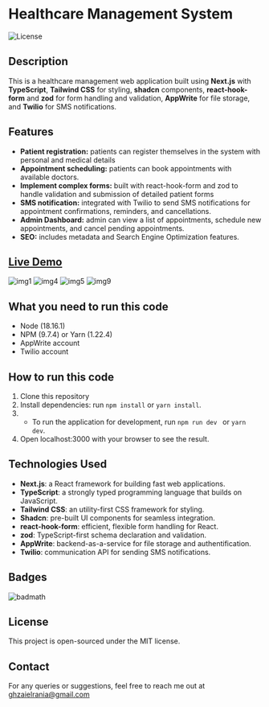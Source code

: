 
# Healthcare Management System

![License](https://img.shields.io/badge/license-MIT-green)

## Description
This is a healthcare management web application built using **Next.js** with **TypeScript**, **Tailwind CSS** for styling, **shadcn** components, **react-hook-form** and **zod** for form handling and validation, **AppWrite** for file storage, and **Twilio** for SMS notifications.

## Features

- **Patient registration:** patients can register themselves in the system with personal and medical details
- **Appointment scheduling:** patients can book appointments with available doctors.
- **Implement complex forms:** built with react-hook-form and zod to handle validation and submission of detailed patient forms
- **SMS notification:** integrated with Twilio to send SMS notifications for appointment confirmations, reminders, and cancellations.
- **Admin Dashboard:** admin can view a list of appointments, schedule new appointments, and cancel pending appointments.
- **SEO:** includes metadata and Search Engine Optimization features.

## [Live Demo](https://healthcare-app-lac.vercel.app)
![img1](https://github.com/user-attachments/assets/e85c9f53-156a-4dc1-b717-9a0fe68aca34) ![img4](https://github.com/user-attachments/assets/dd446fc1-d257-499a-a513-877e38878d9a) ![img5](https://github.com/user-attachments/assets/f9e009e7-9b79-45bc-bd12-7b005ce983c5) ![img9](https://github.com/user-attachments/assets/01c4fad0-2c84-448e-b284-95acce05bf1b)


## What you need to run this code
<ul>
  <li>Node (18.16.1)</li>
  <li>NPM (9.7.4) or Yarn (1.22.4)</li>
  <li>AppWrite account</li>
  <li>Twilio account</li>
</ul>

## How to run this code

1. Clone this repository</li>
2. Install dependencies: run `npm install` or `yarn install`.
3. 
    - To run the application for development, run  `npm run dev ` or `yarn dev`.
4. Open localhost:3000 with your browser to see the result.

## Technologies Used
- **Next.js**: a React framework for building fast web applications.
- **TypeScript**: a strongly typed programming language that builds on JavaScript.
- **Tailwind CSS**: an utility-first CSS framework for styling.
- **Shadcn**: pre-built UI components for seamless integration.
- **react-hook-form**: efficient, flexible form handling for React.
- **zod**: TypeScript-first schema declaration and validation.
- **AppWrite**: backend-as-a-service for file storage and authentification.
- **Twilio**: communication API for sending SMS notifications.
  
## Badges
![badmath](https://img.shields.io/github/languages/top/lernantino/badmath)

## License
This project is open-sourced under the MIT license.
## Contact
For any queries or suggestions, feel free to reach me out at ghzaielrania@gmail.com

